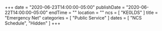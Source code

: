 +++
date = "2020-06-23T14:00:00-05:00"
publishDate = "2020-06-22T14:00:00-05:00"
endTime = ""
location = ""
ncs = [ "KE0LDS" ]
title = "Emergency Net"
categories = [ "Public Service" ]
dates = [ "NCS Schedule", "Hidden" ]
+++
